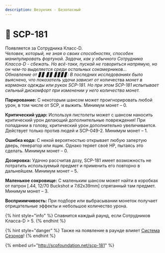 ```yaml
---
description: Везунчик - Безопасный
---
```


# 🥳 SCP-181

Появляется за Сотрудника Класс-D.\
_Человек, который, не зная о своих способностях, способен манипулировать фортуной. Задачи, как у обычного Сотрудника_ _Класса-D - сбежать. Но всё-таки, пускай не говориться напрямую, но он чем-то выделяется среди остальных сокамерников..._\
_Обновление от ▋▋.▋▋.▋▋▋▋: В последних исследованиях было выяснено, что показатель удачи зависит от_ количества _монет в карманах одежды или руках SCP-181. Но при этом SCP-181 испытывает сильный дискомфорт при изменении у него количества монет._

**Парирование:** С некоторым шансом может проигнорировать любой урон, в том числе от SCP, и выжить. Минимум монет – 0.

**Критический удар:** Используя _пистолеты_ может с шансом наносить критический урон делающий дополнительные повреждения! При попадании в голову, критический урон дополнительно увеличивается. Действует только против людей и SCP-049-2. Минимум монет – 1.

**Ошибка кода:** С некой вероятностью открывает любую запертую дверь, генератор или ящик. Однако теряет своё HP, пытаясь это сделать. Минимум монет – 0.

**Дозировка:** Удачно рассчитав дозу, SCP-181 имеет возможность не потратить используемый предмет и применить его повторно в дальнейшем. Минимум монет – 5.

**Маленькое сокровище:** С маленьким шансом может найти в коробках от патрон \[.44, 12/70 Buckshot и 7.62x39mm] спрятанный там предмет. Минимум монет – 3.

**Восприимчивость:** При подборе или выбрасывании монеток получает отрицательные эффекты и небольшое количество урона.

{% hint style="info" %}
Спавнится каждый раунд, если Сотрудников Класса-D > 5.
{% endhint %}

{% hint style="danger" %}
Также на появление в раунде влияет [Система Сезонов](../server-systems/seasons-system.md)!
{% endhint %}

{% embed url="http://scpfoundation.net/scp-181" %}
